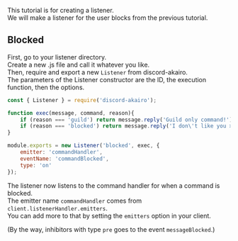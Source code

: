 This tutorial is for creating a listener.  
We will make a listener for the user blocks from the previous tutorial.  

## Blocked

First, go to your listener directory.  
Create a new .js file and call it whatever you like.  
Then, require and export a new `Listener` from discord-akairo.  
The parameters of the Listener constructor are the ID, the execution function, then the options.  

```js
const { Listener } = require('discord-akairo');

function exec(message, command, reason){
    if (reason === 'guild') return message.reply('Guild only command!');
    if (reason === 'blocked') return message.reply('I don\'t like you >:c');
}

module.exports = new Listener('blocked', exec, {
    emitter: 'commandHandler',
    eventName: 'commandBlocked',
    type: 'on'
});
```

The listener now listens to the command handler for when a command is blocked.  
The emitter name `commandHandler` comes from `client.listenerHandler.emitters`.  
You can add more to that by setting the `emitters` option in your client.  

(By the way, inhibitors with type `pre` goes to the event `messageBlocked`.)  
